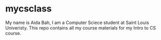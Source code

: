 # mycsclass

My name is Aida Bah, I am a Computer Sciece student at Saint Louis Univeristy.
This repo contains all my course materials for my Intro to CS course.
